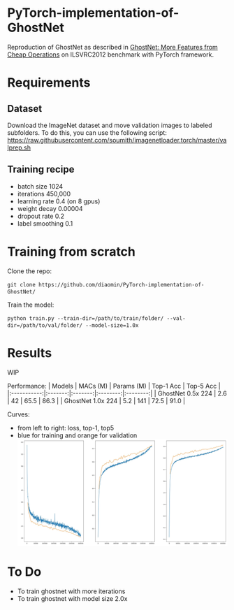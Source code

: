 # PyTorch-implementation-of-GhostNet
Reproduction of GhostNet as described in [GhostNet: More Features from Cheap Operations](https://arxiv.org/abs/1911.11907) on ILSVRC2012 benchmark with PyTorch framework.

# Requirements

## Dataset
Download the ImageNet dataset and move validation images to labeled subfolders. To do this, you can use the following script: https://raw.githubusercontent.com/soumith/imagenetloader.torch/master/valprep.sh

## Training recipe
* batch size 1024
* iterations 450,000
* learning rate 0.4 (on 8 gpus)
* weight decay 0.00004
* dropout rate 0.2 
* label smoothing 0.1 

# Training from scratch
Clone the repo:
```
git clone https://github.com/diaomin/PyTorch-implementation-of-GhostNet/
```
Train the model:
```
python train.py --train-dir=/path/to/train/folder/ --val-dir=/path/to/val/folder/ --model-size=1.0x
```

# Results
WIP

Performance:
| Models | MACs (M) | Params (M) | Top-1 Acc | Top-5 Acc |
|:-----------:|:-------:|:-------:|:--------:|:--------:|
| GhostNet 0.5x 224 | 2.6 |  42 | 65.5 | 86.3 |
| GhostNet 1.0x 224 | 5.2 | 141 | 72.5 | 91.0 |

Curves:
* from left to right: loss, top-1, top5
* blue for training and orange for validation
![training curves](https://github.com/diaomin/PyTorch-implementation-of-GhostNet/blob/master/training%20curves.jpg)

# To Do
* To train ghostnet with more iterations
* To train ghostnet with model size 2.0x


